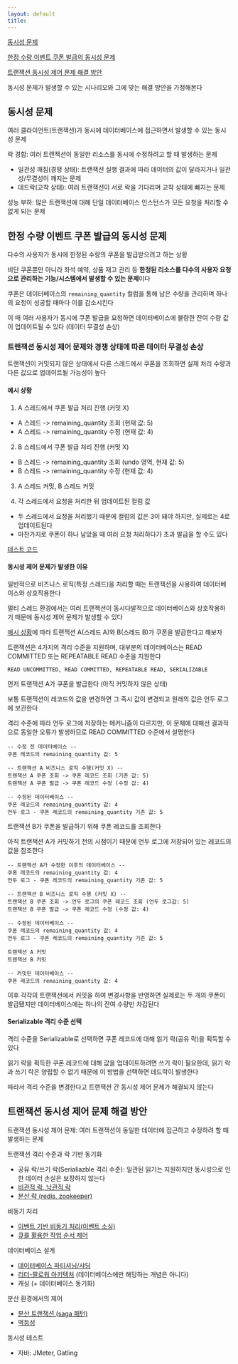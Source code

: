 ```yaml
---
layout: default
title:
---
```


[동시성 문제](#동시성-문제)

[한정 수량 이벤트 쿠폰 발급의 동시성 문제](#한정-수량-이벤트-쿠폰-발급의-동시성-문제)

[트랜잭션 동시성 제어 문제 해결 방안](#트랜잭션-동시성-제어-문제-해결-방안)

동시성 문제가 발생할 수 있는 시나리오와 그에 맞는 해결 방안을 가정해본다

## 동시성 문제

여러 클라이언트(트랜잭션)가 동시에 데이터베이스에 접근하면서 발생할 수 있는 동시성 문제

락 경합: 여러 트랜잭션이 동일한 리소스를 동시에 수정하려고 할 때 발생하는 문제
- 일관성 깨짐(경쟁 상태): 트랜잭션 실행 결과에 따라 데이터의 값이 달라지거나 일관성/무결성이 깨지는 문제   
- 데드락(교착 상태): 여러 트랜잭션이 서로 락을 기다리며 교착 상태에 빠지는 문제

성능 부하: 많은 트랜잭션에 대해 단일 데이터베이스 인스턴스가 모든 요청을 처리할 수 없게 되는 문제 


## 한정 수량 이벤트 쿠폰 발급의 동시성 문제

다수의 사용자가 동시에 한정된 수량의 쿠폰을 발급받으려고 하는 상황

비단 쿠폰뿐만 아니라 좌석 예약, 상품 재고 관리 등 **한정된 리소스를 다수의 사용자 요청으로 관리하는 기능/시스템에서 발생할 수 있는 문제**이다  

쿠폰은 데이터베이스의 `remaining_quantity` 컬럼을 통해 남은 수량을 관리하며 하나의 요청이 성공할 때마다 이를 감소시킨다

이 때 여러 사용자가 동시에 쿠폰 발급을 요청하면 데이터베이스에 불량한 잔여 수량 값이 업데이트될 수 있다 (데이터 무결성 손상) 

### 트랜잭션 동시성 제어 문제와 경쟁 상태에 따른 데이터 무결성 손상

트랜잭션이 커밋되지 않은 상태에서 다른 스레드에서 쿠폰을 조회하면 실제 처리 수량과 다른 값으로 업데이트될 가능성이 높다

#### 예시 상황

1. A 스레드에서 쿠폰 발급 처리 진행 (커밋 X)
- A 스레드 -> remaining_quantity 조회 (현재 값: 5)
- A 스레드 -> remaining_quantity 수정 (현재 값: 4)

2. B 스레드에서 쿠폰 발급 처리 진행 (커밋 X)
- B 스레드 -> remaining_quantity 조회 (undo 영역, 현재 값: 5)
- B 스레드 -> remaining_quantity 수정 (현재 값: 4)

3. A 스레드 커밋, B 스레드 커밋

4. 각 스레드에서 요청을 처리한 뒤 업데이트된 컬럼 값
- 두 스레드에서 요청을 처리했기 때문에 컬럼의 값은 3이 돼야 하지만, 실제로는 4로 업데이트된다
- 마찬가지로 쿠폰이 하나 남았을 때 여러 요청 처리하다가 초과 발급을 할 수도 있다

[테스트 코드](./code/java/src/test/java/hansanhha/race_condition/TransactionRaceConditionTest.java)

#### 동시성 제어 문제가 발생한 이유

일반적으로 비즈니스 로직(특정 스레드)을 처리할 때는 트랜잭션을 사용하여 데이터베이스와 상호작용한다

멀티 스레드 환경에서는 여러 트랜잭션이 동시다발적으로 데이터베이스와 상호작용하기 때문에 동시성 제어 문제가 발생할 수 있다

[예시 상황](#예시-상황)에 따라 트랜잭션 A(스레드 A)와 B(스레드 B)가 쿠폰을 발급한다고 해보자

트랜잭션은 4가지의 격리 수준을 지원하며, 대부분의 데이터베이스는 READ COMMITTED 또는 REPEATABLE READ 수준을 지원한다 

```text
READ UNCOMMITTED, READ COMMITTED, REPEATABLE READ, SERIALIZABLE
```

먼저 트랜잭션 A가 쿠폰을 발급한다 (아직 커밋하지 않은 상태)

보통 트랜잭션이 레코드의 값을 변경하면 그 즉시 값이 변경되고 원래의 값은 언두 로그에 보관한다

격리 수준에 따라 언두 로그에 저장하는 메커니즘이 다르지만, 이 문제에 대해선 결과적으로 동일한 오류가 발생하므로 READ COMMITTED 수준에서 설명한다

```text
-- 수정 전 데이터베이스 --
쿠폰 레코드의 remaining_quantity 값: 5

-- 트랜잭션 A 비즈니스 로직 수행(커밋 X) -- 
트랜잭션 A 쿠폰 조회 -> 쿠폰 레코드 조회 (기존 값: 5)
트랜잭션 A 쿠폰 발급 -> 쿠폰 레코드 수정 (수정 값: 4)

-- 수정된 데이터베이스 --
쿠폰 레코드의 remaining_quantity 값: 4
언두 로그 - 쿠폰 레코드의 remaining_quantity 기존 값: 5
```

트랜잭션 B가 쿠폰을 발급하기 위해 쿠폰 레코드를 조회한다 

아직 트랜잭션 A가 커밋하기 전의 시점이기 때문에 언두 로그에 저장되어 있는 레코드의 값을 참조한다

```text
-- 트랜잭션 A가 수정한 이후의 데이터베이스 --
쿠폰 레코드의 remaining_quantity 값: 4
언두 로그 - 쿠폰 레코드의 remaining_quantity 기존 값: 5

-- 트랜잭션 B 비즈니스 로직 수행 (커밋 X) --
트랜잭션 B 쿠폰 조회 -> 언두 로그의 쿠폰 레코드 조회 (언두 로그값: 5)
트랜잭션 B 쿠폰 발급 -> 쿠폰 레코드 수정 (수정 값: 4)

-- 수정된 데이터베이스 --
쿠폰 레코드의 remaining_quantity 값: 4
언두 로그 - 쿠폰 레코드의 remaining_quantity 기존 값: 5

트랜잭션 A 커밋
트랜잭션 B 커밋

-- 커밋된 데이터베이스 --
쿠폰 레코드의 remaining_quantity 값: 4
```

이후 각각의 트랜잭션에서 커밋을 하여 변경사항을 반영하면 실제로는 두 개의 쿠폰이 발급됐지만 데이터베이스에는 하나의 잔여 수량만 차감된다

#### Serializable 격리 수준 선택

격리 수준을 Serializable로 선택하면 쿠폰 레코드에 대해 읽기 락(공유 락)을 획득할 수 있다

읽기 락을 획득한 쿠폰 레코드에 대해 값을 업데이트하려면 쓰기 락이 필요한데, 읽기 락과 쓰기 락은 양립할 수 없기 때문에 이 방법을 선택하면 데드락이 발생한다

따라서 격리 수준을 변경한다고 트랜잭션 간 동시성 제어 문제가 해결되지 않는다


## 트랜잭션 동시성 제어 문제 해결 방안

트랜잭션 동시성 제어 문제: 여러 트랜잭션이 동일한 데이터에 접근하고 수정하려 할 때 발생하는 문제

트랜잭션 격리 수준과 락 기반 동기화
- 공유 락/쓰기 락(Serialiazble 격리 수준): 일관된 읽기는 지원하지만 동시성으로 인한 데이터 손실은 보장하지 않는다 
- [비관적 락, 낙관적 락](./pessimistic-and-optimistic-lock)
- [분산 락 (redis, zookeeper)](./distributed-lock)

비동기 처리
- [이벤트 기반 비동기 처리(이벤트 소싱)](./event-sourcing)
- [큐를 활용한 작업 순서 제어](./message-queue)

데이터베이스 설계
- [데이터베이스 파티셔닝/샤딩](./db-partitioning-and-sharding)
- [리더-팔로워 아키텍처](./leader-follower-architecture) (데이터베이스에만 해당하는 개념은 아니다)
- 캐싱 (+ 데이터베이스 동기화)

분산 환경에서의 제어
- [분산 트랜잭션 (saga 패턴)]()
- [멱등성](./idempotency)

동시성 테스트
- 자바: JMeter, Gatling


